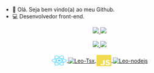 - 👋 Olá. Seja bem vindo(a) ao meu Github.
- 💻 Desenvolvedor front-end.

<div display="flex" align="center"> 
   <a target="_blank" href="https://www.linkedin.com/in/leandro-nunes-668b41160/"> 
      <img src="https://img.shields.io/badge/-LinkedIn-%230077B5?style=for-the-badge&logo=linkedin&logoColor=white">
   </a> 
  <a target="_blank" href="https://outlook.live.com/mail/0/?actSwt=true"> 
     <img src="https://img.shields.io/badge/Gmail-D14836?style=for-the-badge&logo=gmail&logoColor=white">
  </a> 
</div>

<br>
<div align="center">
  <a href="https://github.com/leonunesdev">
  <img height="180em" src="https://github-readme-stats.vercel.app/api?username=leonunesdev&show_icons=true&theme=tokyonight&include_all_commits=true&count_private=true"/>
  <img height="180em" src="https://github-readme-stats.vercel.app/api/top-langs/?username=leonunesdev&layout=compact&langs_count=7&theme=tokyonight"/>
</div>
  
 <div style="display: inline_block" align="center"><br>
  <img align="center" alt="Leo-React" height="30" width="40" src="https://raw.githubusercontent.com/devicons/devicon/master/icons/react/react-original.svg">
  <img align="center" alt="Leo-Tsx" height="30" width="40" src="https://cdn.jsdelivr.net/gh/devicons/devicon/icons/typescript/typescript-original.svg" />
  <img align="center" alt="Leo-Js" height="30" width="40" src="https://raw.githubusercontent.com/devicons/devicon/master/icons/javascript/javascript-plain.svg">
  <img align="center" alt="Leo-nodejs" height="30" width="40" src="https://cdn.jsdelivr.net/gh/devicons/devicon/icons/nodejs/nodejs-original.svg" />
</div>
